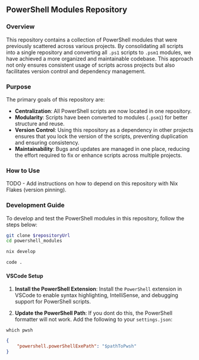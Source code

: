 ## PowerShell Modules Repository

### Overview

This repository contains a collection of PowerShell modules that were previously scattered across various projects. By consolidating all scripts into a single repository and converting all `.ps1`
scripts to `.psm1` modules, we have achieved a more organized and maintainable codebase. This approach not only ensures consistent usage of scripts across projects but also facilitates version control
and dependency management.

### Purpose

The primary goals of this repository are:

-   **Centralization**: All PowerShell scripts are now located in one repository.
-   **Modularity**: Scripts have been converted to modules (`.psm1`) for better structure and reuse.
-   **Version Control**: Using this repository as a dependency in other projects ensures that you lock the version of the scripts, preventing duplication and ensuring consistency.
-   **Maintainability**: Bugs and updates are managed in one place, reducing the effort required to fix or enhance scripts across multiple projects.

### How to Use

TODO - Add instructions on how to depend on this repository with Nix Flakes (version pinning).

### Development Guide

To develop and test the PowerShell modules in this repository, follow the steps below:

```sh
git clone $repositoryUrl
cd powershell_modules

nix develop

code .
```

#### VSCode Setup

1. **Install the PowerShell Extension**: Install the `PowerShell` extension in VSCode to enable syntax highlighting, IntelliSense, and debugging support for PowerShell scripts.

2. **Update the PowerShell Path**: If you dont do this, the PowerShell formatter will not work. Add the following to your `settings.json`:

```SH
which pwsh
```

```json
{
    "powershell.powerShellExePath": "$pathToPwsh"
}
```
